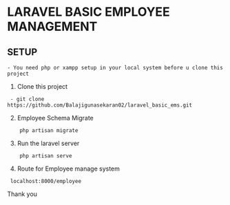 # LARAVEL BASIC EMPLOYEE MANAGEMENT

## SETUP

    - You need php or xampp setup in your local system before u clone this project

1. Clone this project

```
 - git clone https://github.com/Balajigunasekaran02/laravel_basic_ems.git

```

2. Employee Schema Migrate

```
    php artisan migrate

```

3. Run the laravel server

```
    php artisan serve

```

4. Route for Employee manage system

```
 localhost:8000/employee

```

Thank you
